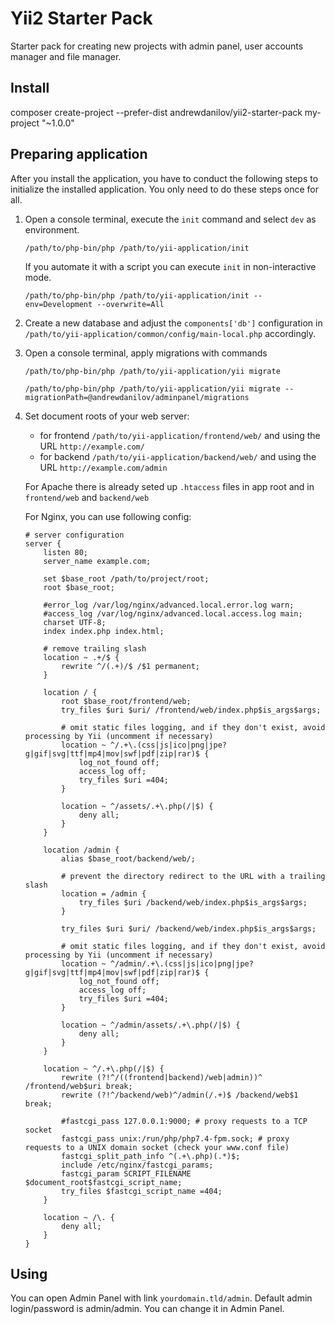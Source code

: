 Yii2 Starter Pack
====
Starter pack for creating new projects with admin panel, user accounts manager and file manager.

Install
----
composer create-project --prefer-dist andrewdanilov/yii2-starter-pack my-project "~1.0.0"

Preparing application
----
After you install the application, you have to conduct the following steps to initialize
the installed application. You only need to do these steps once for all.

1. Open a console terminal, execute the `init` command and select `dev` as environment.

    ```
    /path/to/php-bin/php /path/to/yii-application/init
    ```
    
    If you automate it with a script you can execute `init` in non-interactive mode.
    
    ```
    /path/to/php-bin/php /path/to/yii-application/init --env=Development --overwrite=All
    ```

2. Create a new database and adjust the `components['db']` configuration in `/path/to/yii-application/common/config/main-local.php` accordingly.

3. Open a console terminal, apply migrations with commands

    `/path/to/php-bin/php /path/to/yii-application/yii migrate`

    `/path/to/php-bin/php /path/to/yii-application/yii migrate --migrationPath=@andrewdanilov/adminpanel/migrations`

4. Set document roots of your web server:

    - for frontend `/path/to/yii-application/frontend/web/` and using the URL `http://example.com/`
    - for backend `/path/to/yii-application/backend/web/` and using the URL `http://example.com/admin`

    For Apache there is already seted up `.htaccess` files in app root and in `frontend/web` and `backend/web`
    
    For Nginx, you can use following config:
    
    ```nginx
    # server configuration
    server {
        listen 80;
        server_name example.com;
    
        set $base_root /path/to/project/root;
        root $base_root;
    
        #error_log /var/log/nginx/advanced.local.error.log warn;
        #access_log /var/log/nginx/advanced.local.access.log main;
        charset UTF-8;
        index index.php index.html;
    
        # remove trailing slash
        location ~ .+/$ {
            rewrite ^/(.+)/$ /$1 permanent;
        }
    
        location / {
            root $base_root/frontend/web;
            try_files $uri $uri/ /frontend/web/index.php$is_args$args;
    
            # omit static files logging, and if they don't exist, avoid processing by Yii (uncomment if necessary)
            location ~ ^/.+\.(css|js|ico|png|jpe?g|gif|svg|ttf|mp4|mov|swf|pdf|zip|rar)$ {
                log_not_found off;
                access_log off;
                try_files $uri =404;
            }
    
            location ~ ^/assets/.+\.php(/|$) {
                deny all;
            }
        }
    
        location /admin {
            alias $base_root/backend/web/;
    
            # prevent the directory redirect to the URL with a trailing slash
            location = /admin {
                try_files $uri /backend/web/index.php$is_args$args;
            }
    
            try_files $uri $uri/ /backend/web/index.php$is_args$args;
    
            # omit static files logging, and if they don't exist, avoid processing by Yii (uncomment if necessary)
            location ~ ^/admin/.+\.(css|js|ico|png|jpe?g|gif|svg|ttf|mp4|mov|swf|pdf|zip|rar)$ {
                log_not_found off;
                access_log off;
                try_files $uri =404;
            }
    
            location ~ ^/admin/assets/.+\.php(/|$) {
                deny all;
            }
        }
    
        location ~ ^/.+\.php(/|$) {
            rewrite (?!^/((frontend|backend)/web|admin))^ /frontend/web$uri break;
            rewrite (?!^/backend/web)^/admin(/.+)$ /backend/web$1 break;
    
            #fastcgi_pass 127.0.0.1:9000; # proxy requests to a TCP socket
            fastcgi_pass unix:/run/php/php7.4-fpm.sock; # proxy requests to a UNIX domain socket (check your www.conf file)
            fastcgi_split_path_info ^(.+\.php)(.*)$;
            include /etc/nginx/fastcgi_params;
            fastcgi_param SCRIPT_FILENAME $document_root$fastcgi_script_name;
            try_files $fastcgi_script_name =404;
        }
    
        location ~ /\. {
            deny all;
        }
    }
    ```

Using
----
You can open Admin Panel with link `yourdomain.tld/admin`. Default admin login/password is admin/admin. You can change it in Admin Panel.